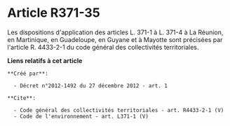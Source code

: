 # Article R371-35

Les dispositions d'application des articles L. 371-1 à L. 371-4 à La Réunion, en Martinique, en Guadeloupe, en Guyane et à
Mayotte sont précisées par l'article R. 4433-2-1 du code général des collectivités territoriales.

**Liens relatifs à cet article**

	**Créé par**:

	  - Décret n°2012-1492 du 27 décembre 2012 - art. 1

	**Cite**:

	  - Code général des collectivités territoriales - art. R4433-2-1 (V)
	  - Code de l'environnement - art. L371-1 (V)
